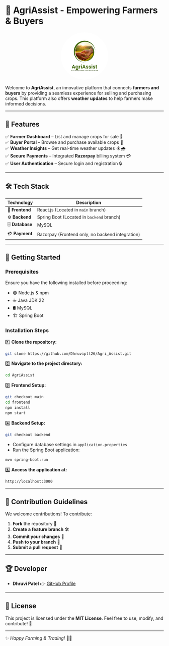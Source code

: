 # 🌾 AgriAssist - Empowering Farmers & Buyers

<p align="center">
  <img src="https://github.com/Dhruviptl26/Agri_Assist/blob/main/Logo.png" alt="AgriAssist Logo" width="150" style="border-radius: 50%;">
</p>

Welcome to **AgriAssist**, an innovative platform that connects **farmers and buyers** by providing a seamless experience for selling and purchasing crops. This platform also offers **weather updates** to help farmers make informed decisions.

---

## 🌟 Features
✅ **Farmer Dashboard** – List and manage crops for sale 🌾  
✅ **Buyer Portal** – Browse and purchase available crops 🛒  
✅ **Weather Insights** – Get real-time weather updates ☀️🌧️  
✅ **Secure Payments** – Integrated **Razorpay** billing system 💳  
✅ **User Authentication** – Secure login and registration 🔒  

---

## 🛠️ Tech Stack
| **Technology** | **Description** |
|--------------|----------------|
| 🎨 **Frontend** | React.js (Located in `main` branch) |
| ⚙️ **Backend** | Spring Boot (Located in `backend` branch) |
| 🗄️ **Database** | MySQL |
| 💳 **Payment** | Razorpay (Frontend only, no backend integration) |

---

## 🚀 Getting Started
### **Prerequisites**
Ensure you have the following installed before proceeding:
- 🟢 Node.js & npm
- ☕ Java JDK 22
- 🛢️ MySQL
- 🏗️ Spring Boot

### **Installation Steps**
1️⃣ **Clone the repository:**
   ```sh
   git clone https://github.com/Dhruviptl26/Agri_Assist.git
   ```
2️⃣ **Navigate to the project directory:**
   ```sh
   cd AgriAssist
   ```
3️⃣ **Frontend Setup:**
   ```sh
   git checkout main
   cd frontend
   npm install
   npm start
   ```
4️⃣ **Backend Setup:**
   ```sh
   git checkout backend
   ```
   - Configure database settings in `application.properties`
   - Run the Spring Boot application:
   ```sh
   mvn spring-boot:run
   ```
5️⃣ **Access the application at:**
   ```sh
   http://localhost:3000
   ```

---

## 🤝 Contribution Guidelines
We welcome contributions! To contribute:
1. **Fork** the repository 🍴
2. **Create a feature branch** 🛠️
3. **Commit your changes** 💾
4. **Push to your branch** 🚀
5. **Submit a pull request** 🔄

---

## 🏆 Developer
- **Dhruvi Patel** 👉 [GitHub Profile](https://github.com/Dhruviptl26)

---

## 📜 License
This project is licensed under the **MIT License**. Feel free to use, modify, and contribute! 🎉

---

✨ *Happy Farming & Trading!* 🚜🌾

